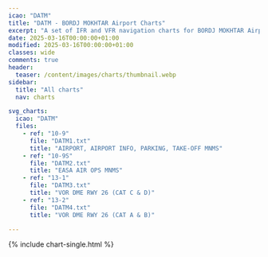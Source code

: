 ```yaml
---
icao: "DATM" 
title: "DATM - BORDJ MOKHTAR Airport Charts"
excerpt: "A set of IFR and VFR navigation charts for BORDJ MOKHTAR Airport"
date: 2025-03-16T00:00:00+01:00
modified: 2025-03-16T00:00:00+01:00
classes: wide
comments: true
header:
  teaser: /content/images/charts/thumbnail.webp
sidebar:
  title: "All charts"
  nav: charts

svg_charts:
  icao: "DATM"
  files:
    - ref: "10-9"
      file: "DATM1.txt"
      title: "AIRPORT, AIRPORT INFO, PARKING, TAKE-OFF MNMS"
    - ref: "10-9S"
      file: "DATM2.txt"
      title: "EASA AIR OPS MNMS"
    - ref: "13-1"
      file: "DATM3.txt"
      title: "VOR DME RWY 26 (CAT C & D)"
    - ref: "13-2"
      file: "DATM4.txt"
      title: "VOR DME RWY 26 (CAT A & B)"

---
```


{% include chart-single.html %}